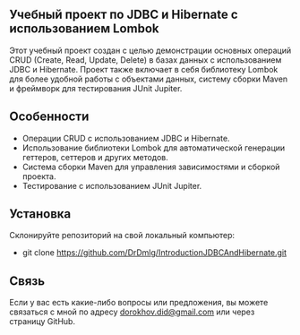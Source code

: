 ## Учебный проект по JDBC и Hibernate с использованием Lombok
Этот учебный проект создан с целью демонстрации основных операций CRUD (Create, Read, Update, Delete) 
в базах данных с использованием JDBC и Hibernate. Проект также включает в себя библиотеку Lombok для более удобной работы с объектами данных,
систему сборки Maven и фреймворк для тестирования JUnit Jupiter.

## Особенности
- Операции CRUD с использованием JDBC и Hibernate.
- Использование библиотеки Lombok для автоматической генерации геттеров, сеттеров и других методов.
- Система сборки Maven для управления зависимостями и сборкой проекта.
- Тестирование с использованием JUnit Jupiter.

## Установка
Склонируйте репозиторий на свой локальный компьютер:
- git clone https://github.com/DrDmlg/IntroductionJDBCAndHibernate.git

## Связь
Если у вас есть какие-либо вопросы или предложения, вы можете связаться с мной по адресу dorokhov.did@gmail.com или через страницу GitHub.
